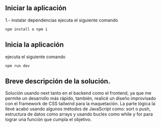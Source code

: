 ## Iniciar la aplicación

1.- instalar dependencias
ejecuta el siguiente comando
```bash
npm install o npm i
```

## Inicia la aplicación 
ejecuta el siguiente comando
```bash
npm run dev
```

## Breve descripción de la solución.
Solución usando next tanto en el backend como el frontend, ya que me permite un desarrollo más rápido, también, 
realicé un diseño improvisado con el framework de CSS tailwind para la maquetación.
La parte lógica la llevé acabó usando algunos métodos de JavaScript como: sort o push, estructura de datos como arrays y usando bucles como while y for
para lograr una función que cumpla el objetivo. 
